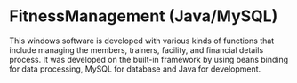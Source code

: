 # FitnessManagement (Java/MySQL)
This windows software is developed with various kinds of functions that include managing the members, trainers, facility, and financial details process. It was developed on the built-in framework by using beans binding for data processing, MySQL for database and Java for development.
